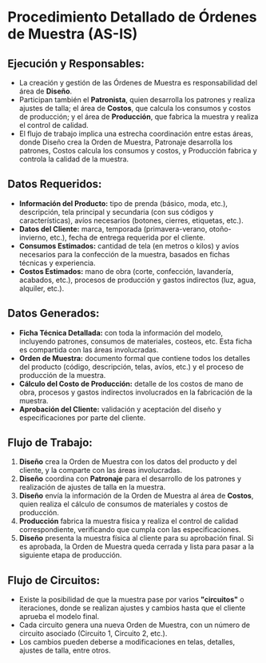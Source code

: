# Procedimiento Detallado de Órdenes de Muestra (AS-IS)

## Ejecución y Responsables:

- La creación y gestión de las Órdenes de Muestra es responsabilidad del área de **Diseño**.
- Participan también el **Patronista**, quien desarrolla los patrones y realiza ajustes de talla; el área de **Costos**, que calcula los consumos y costos de producción; y el área de **Producción**, que fabrica la muestra y realiza el control de calidad.
- El flujo de trabajo implica una estrecha coordinación entre estas áreas, donde Diseño crea la Orden de Muestra, Patronaje desarrolla los patrones, Costos calcula los consumos y costos, y Producción fabrica y controla la calidad de la muestra.

## Datos Requeridos:

- **Información del Producto:** tipo de prenda (básico, moda, etc.), descripción, tela principal y secundaria (con sus códigos y características), avíos necesarios (botones, cierres, etiquetas, etc.).
- **Datos del Cliente:** marca, temporada (primavera-verano, otoño-invierno, etc.), fecha de entrega requerida por el cliente.
- **Consumos Estimados:** cantidad de tela (en metros o kilos) y avíos necesarios para la confección de la muestra, basados en fichas técnicas y experiencia.
- **Costos Estimados:** mano de obra (corte, confección, lavandería, acabados, etc.), procesos de producción y gastos indirectos (luz, agua, alquiler, etc.).

## Datos Generados:

- **Ficha Técnica Detallada:** con toda la información del modelo, incluyendo patrones, consumos de materiales, costeos, etc. Esta ficha es compartida con las áreas involucradas.
- **Orden de Muestra:** documento formal que contiene todos los detalles del producto (código, descripción, telas, avíos, etc.) y el proceso de producción de la muestra.
- **Cálculo del Costo de Producción:** detalle de los costos de mano de obra, procesos y gastos indirectos involucrados en la fabricación de la muestra.
- **Aprobación del Cliente:** validación y aceptación del diseño y especificaciones por parte del cliente.

## Flujo de Trabajo:

1.  **Diseño** crea la Orden de Muestra con los datos del producto y del cliente, y la comparte con las áreas involucradas.
2.  **Diseño** coordina con **Patronaje** para el desarrollo de los patrones y realización de ajustes de talla en la muestra.
3.  **Diseño** envía la información de la Orden de Muestra al área de **Costos**, quien realiza el cálculo de consumos de materiales y costos de producción.
4.  **Producción** fabrica la muestra física y realiza el control de calidad correspondiente, verificando que cumpla con las especificaciones.
5.  **Diseño** presenta la muestra física al cliente para su aprobación final. Si es aprobada, la Orden de Muestra queda cerrada y lista para pasar a la siguiente etapa de producción.

## Flujo de Circuitos:

- Existe la posibilidad de que la muestra pase por varios **"circuitos"** o iteraciones, donde se realizan ajustes y cambios hasta que el cliente aprueba el modelo final.
- Cada circuito genera una nueva Orden de Muestra, con un número de circuito asociado (Circuito 1, Circuito 2, etc.).
- Los cambios pueden deberse a modificaciones en telas, detalles, ajustes de talla, entre otros.
